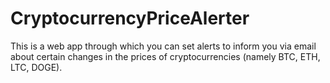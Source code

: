 # CryptocurrencyPriceAlerter
This is a web app through which you can set alerts to inform you via email about certain changes in the prices of cryptocurrencies (namely BTC, ETH, LTC, DOGE).
